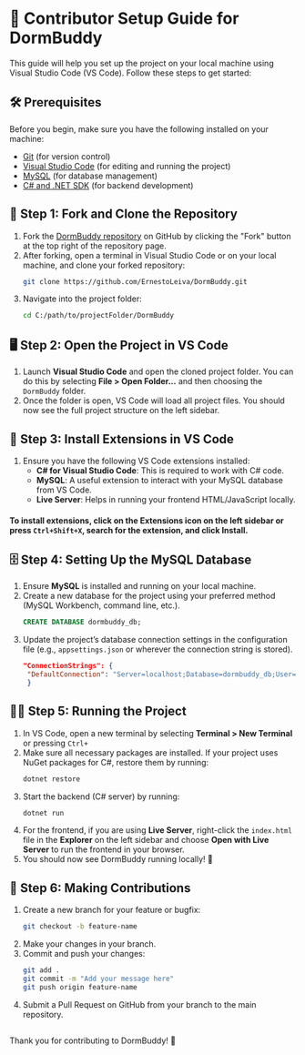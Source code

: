 # 🤝 Contributor Setup Guide for DormBuddy

This guide will help you set up the project on your local machine using Visual Studio Code (VS Code). Follow these steps to get started:

## 🛠️ Prerequisites
Before you begin, make sure you have the following installed on your machine:
- [Git](https://git-scm.com/) (for version control)
- [Visual Studio Code](https://code.visualstudio.com/) (for editing and running the project)
- [MySQL](https://www.mysql.com/) (for database management)
- [C# and .NET SDK](https://dotnet.microsoft.com/download) (for backend development)

## 🍴 Step 1: Fork and Clone the Repository

1. Fork the [DormBuddy repository](https://github.com/ErnestoLeiva/DormBuddy.git) on GitHub by clicking the "Fork" button at the top right of the repository page.
2. After forking, open a terminal in Visual Studio Code or on your local machine, and clone your forked repository:
   ```bash
   git clone https://github.com/ErnestoLeiva/DormBuddy.git
3. Navigate into the project folder:
   ```bash
   cd C:/path/to/projectFolder/DormBuddy

## 🖥️ Step 2: Open the Project in VS Code
1. Launch **Visual Studio Code** and open the cloned project folder. You can do this by selecting **File > Open Folder...** and then choosing the <code>DormBuddy</code> folder.
2. Once the folder is open, VS Code will load all project files. You should now see the full project structure on the left sidebar.

## 🔧 Step 3: Install Extensions in VS Code
1. Ensure you have the following VS Code extensions installed:
   - **C# for Visual Studio Code**: This is required to work with C# code.
   - **MySQL**: A useful extension to interact with your MySQL database from VS Code.
   - **Live Server**: Helps in running your frontend HTML/JavaScript locally.
#### To install extensions, click on the Extensions icon on the left sidebar or press <code>Ctrl+Shift+X</code>, search for the extension, and click Install.

## 🗄️ Step 4: Setting Up the MySQL Database
1. Ensure **MySQL** is installed and running on your local machine.
2. Create a new database for the project using your preferred method (MySQL Workbench, command line, etc.).
   ```sql
   CREATE DATABASE dormbuddy_db;

3. Update the project’s database connection settings in the configuration file (e.g., <code>appsettings.json</code> or wherever the connection string is stored).
   ```json
   "ConnectionStrings": {
    "DefaultConnection": "Server=localhost;Database=dormbuddy_db;User=root;Password=yourpassword;"
    }

## 🏃‍♂️ Step 5: Running the Project
1. In VS Code, open a new terminal by selecting **Terminal > New Terminal** or pressing <code>Ctrl+</code>
2. Make sure all necessary packages are installed. If your project uses NuGet packages for C#, restore them by running:
   ```bash
   dotnet restore
3. Start the backend (C# server) by running:
   ```bash
   dotnet run
4. For the frontend, if you are using **Live Server**, right-click the <code>index.html</code> file in the **Explorer** on the left sidebar and choose **Open with Live Server** to run the frontend in your browser.
5. You should now see DormBuddy running locally! 🎉

## 🤝 Step 6: Making Contributions
1. Create a new branch for your feature or bugfix:
   ```bash
   git checkout -b feature-name
2. Make your changes in your branch.
3. Commit and push your changes:
   ```bash
   git add .
   git commit -m "Add your message here"
   git push origin feature-name
4. Submit a Pull Request on GitHub from your branch to the main repository.
##
Thank you for contributing to DormBuddy! 🎉
